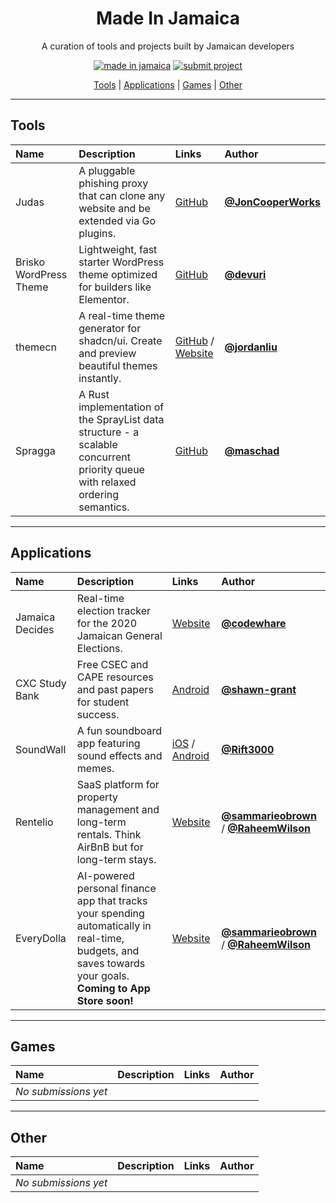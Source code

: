 <h1 align="center">
    Made In Jamaica
</h1>

<p align="center">A curation of tools and projects built by Jamaican developers</p>

<div align="center">

[![made in jamaica](https://img.shields.io/badge/MADE%20IN-JAMAICA-green?style=for-the-badge)](https://github.com/jordanliu/made-in-jamaica/) [![submit project](https://img.shields.io/badge/SUBMIT-PROJECT-gold?style=for-the-badge)](https://github.com/jordanliu/made-in-jamaica/blob/main/CONTRIBUTING.md)

</div>

<p align="center">
  <a href="#tools">Tools</a> |  <a href="#applications">Applications</a> | <a href="#games">Games</a> | <a href="#other">Other</a>
</p>

---

## Tools

| Name                   | Description                                                                                                                   | Links                                                                           | Author                                                   |
| :--------------------- | :---------------------------------------------------------------------------------------------------------------------------- | :------------------------------------------------------------------------------ | :------------------------------------------------------- |
| Judas                  | A pluggable phishing proxy that can clone any website and be extended via Go plugins.                                         | [GitHub](https://github.com/JonCooperWorks/judas)                               | **[@JonCooperWorks](https://github.com/JonCooperWorks)** |
| Brisko WordPress Theme | Lightweight, fast starter WordPress theme optimized for builders like Elementor.                                              | [GitHub](https://github.com/devuri/brisko)                                      | **[@devuri](https://github.com/devuri)**                 |
| themecn                | A real-time theme generator for shadcn/ui. Create and preview beautiful themes instantly.                                     | [GitHub](https://github.com/jordanliu/themecn) / [Website](https://themecn.dev) | **[@jordanliu](https://github.com/jordanliu)**           |
| Spragga                | A Rust implementation of the SprayList data structure - a scalable concurrent priority queue with relaxed ordering semantics. | [GitHub](https://github.com/maschad/spragga)                                    | **[@maschad](https://github.com/maschad)**               |

---

## Applications

| Name            | Description                                                         | Links                                                                                                                                                        | Author                                             |
| :-------------- | :------------------------------------------------------------------ | :----------------------------------------------------------------------------------------------------------------------------------------------------------- | :------------------------------------------------- |
| Jamaica Decides | Real-time election tracker for the 2020 Jamaican General Elections. | [Website](https://jamaicadecides.com)                                                                                                                        | **[@codewhare](https://codewhare.com)**            |
| CXC Study Bank  | Free CSEC and CAPE resources and past papers for student success.   | [Android](https://play.google.com/store/apps/details?id=com.cxcstudybank.android)                                                                            | **[@shawn-grant](https://github.com/shawn-grant)** |
| SoundWall       | A fun soundboard app featuring sound effects and memes.             | [iOS](https://apps.apple.com/pk/app/soundwall-sound-effects/id1539545577) / [Android](https://play.google.com/store/apps/details?id=com.dreamwall.soundwall) | **[@Rift3000](https://github.com/Rift3000)**       |
| Rentelio | SaaS platform for property management and long-term rentals. Think AirBnB but for long-term stays. | [Website](https://rentelio.io) | **[@sammarieobrown](https://github.com/sammarieobrown)** / **[@RaheemWilson](https://github.com/RaheemWilson)** |
| EveryDolla  | AI-powered personal finance app that tracks your spending automatically in real-time, budgets, and saves towards your goals. <br>**Coming to App Store soon!**  | [Website](https://everydolla.tech) | **[@sammarieobrown](https://github.com/sammarieobrown)** / **[@RaheemWilson](https://github.com/RaheemWilson)** |



---

## Games

| Name                 | Description | Links | Author |
| :------------------- | :---------- | :---- | :----- |
| _No submissions yet_ |             |       |        |

---

## Other

| Name                 | Description | Links | Author |
| :------------------- | :---------- | :---- | :----- |
| _No submissions yet_ |             |       |        |
